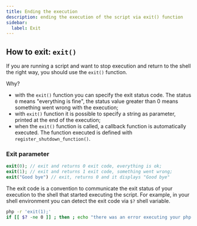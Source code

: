 ```yaml
---
title: Ending the execution
description: ending the execution of the script via exit() function
sidebar:
  label: Exit
---
```


## How to exit: `exit()`

If you are running a script and want to stop execution and return to the shell the right way, you should use the `exit()` function.

Why?

- with the `exit()` function you can specify the exit status code. The status `0` means "everything is fine", the status value greater than 0 means something went wrong with the execution;
- with `exit()` function it is possible to specify a string as parameter, printed at the end of the execution;
- when the `exit()` function is called, a callback function is automatically executed. The function executed is defined with `register_shutdown_function()`.


### Exit parameter

```php
exit(0); // exit and returns 0 exit code, everything is ok;
exit(1); // exit and returns 1 exit code, something went wrong;
exit("Good bye") // exit, returns 0 and it displays "Good bye"
```



The exit code is a convention to communicate the exit status of your execution to the shell that started executing the script.
For example, in your shell environment you can detect the exit code via `$?` shell variable.

```sh
php -r 'exit(1);'
if [[ $? -ne 0 ]] ; then ; echo "there was an error executing your php script"; fi
```
